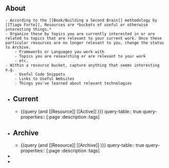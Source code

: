 ## About
	- According to the [[Book/Building a Second Brain]] methodology by [[Tiago Forte]], Resources are *buckets of useful or otherwise interesting things.*
	- Organize these by topics you are currently interested in or are related to topics that are relevant to your current work. Once these particular resources are no longer relevant to you, change the status to Archive.
		- Frameworks or Languages you work with
		- Topics you are researching or are relevant to your work
		- etc.
	- Within a resource bucket, capture anything that seems interesting e.g.
		- Useful Code Snippets
		- Links to Useful Websites
		- Things you've learned about relevant technologies
- ## Current
	- {{query (and [[Resource]] [[Active]] )}}
	  query-table:: true
	  query-properties:: [:page :description :tags]
- ## Archive
	- {{query (and [[Resource]] [[Archive]] )}}
	  query-table:: true
	  query-properties:: [:page :description :tags]
-
-